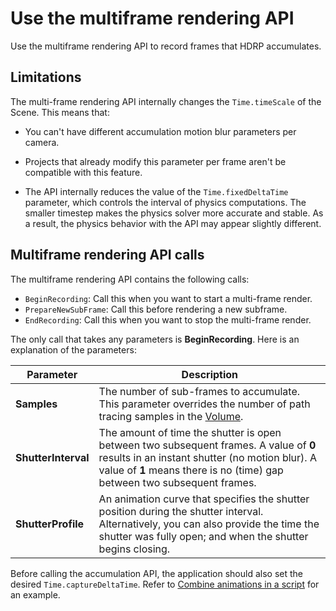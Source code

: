 # Use the multiframe rendering API

Use the multiframe rendering API to record frames that HDRP accumulates. 

## Limitations

The multi-frame rendering API internally changes the `Time.timeScale` of the Scene. This means that:

- You can't have different accumulation motion blur parameters per camera.
- Projects that already modify this parameter per frame aren't be compatible with this feature.

- The API internally reduces the value of the `Time.fixedDeltaTime` parameter, which controls the interval of physics computations. The smaller timestep makes the physics solver more accurate and stable. As a result, the physics behavior with the API may appear slightly different.

## Multiframe rendering API calls

The multiframe rendering API contains the following calls:

- `BeginRecording`: Call this when you want to start a multi-frame render.
- `PrepareNewSubFrame`: Call this before rendering a new subframe.
- `EndRecording`: Call this when you want to stop the multi-frame render.

The only call that takes any parameters is **BeginRecording**. Here is an explanation of the parameters:

| Parameter           | Description                                                  |
| ------------------- | ------------------------------------------------------------ |
| **Samples**         | The number of sub-frames to accumulate. This parameter overrides the number of path tracing samples in the [Volume](understand-volumes.md). |
| **ShutterInterval** | The amount of time the shutter is open between two subsequent frames. A value of **0** results in an instant shutter (no motion blur). A value of **1** means there is no (time) gap between two subsequent frames. |
| **ShutterProfile**  | An animation curve that specifies the shutter position during the shutter interval. Alternatively, you can also provide the time the shutter was fully open; and when the shutter begins closing. |

Before calling the accumulation API, the application should also set the desired `Time.captureDeltaTime`. Refer to [Combine animations in a script](rendering-combine-animation-sequences-in-script) for an example.
